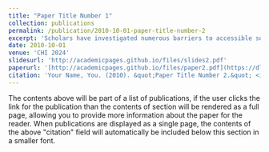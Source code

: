 ```yaml
---
title: "Paper Title Number 1"
collection: publications
permalink: /publication/2010-10-01-paper-title-number-2
excerpt: 'Scholars have investigated numerous barriers to accessible software development tools and processes for Blind and Low Vision (BLV) developers. However, the research community has yet to study the accessibility of software development meetings, which are known to play a crucial role in software development practice. We conducted semi-structured interviews with 26 BLV software professionals about software development meeting accessibility. We found four key themes related to in-person and remote software development meetings: (1) participants observed that certain meeting activities and software tools used in meetings were inaccessible, (2) participants performed additional labor in order to make meetings accessible, (3) participants avoided disclosing their disability during meetings due to fear of career repercussions, (4) participants suggested technical, social and organizational solutions for accessible meetings, including developing their own solutions. We suggest recommendations and design implications for future accessible software development meetings including technical and policy-driven solutions.'
date: 2010-10-01
venue: 'CHI 2024'
slidesurl: 'http://academicpages.github.io/files/slides2.pdf'
paperurl: '[http://academicpages.github.io/files/paper2.pdf](https://dl.acm.org/doi/full/10.1145/3613904.3642130)'
citation: 'Your Name, You. (2010). &quot;Paper Title Number 2.&quot; <i>Journal 1</i>. 1(2).'
---
```


The contents above will be part of a list of publications, if the user clicks the link for the publication than the contents of section will be rendered as a full page, allowing you to provide more information about the paper for the reader. When publications are displayed as a single page, the contents of the above "citation" field will automatically be included below this section in a smaller font.
